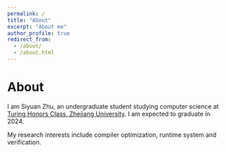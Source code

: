 ```yaml
---
permalink: /
title: "About"
excerpt: "About me"
author_profile: true
redirect_from: 
  - /about/
  - /about.html
---
```


# About
I am Siyuan Zhu, an undergraduate student studying computer science at [Turing Honors Class, Zhejiang University](http://www.en.cs.zju.edu.cn/turing_honors_class/list.htm).
I am expected to graduate in 2024.

My research interests include compiler optimization, runtime system and verification.
